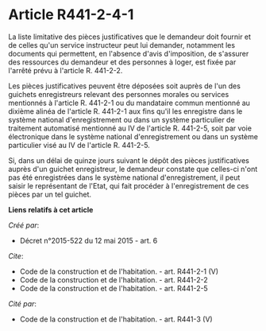 # Article R441-2-4-1

La liste limitative des pièces justificatives que le demandeur doit fournir et de celles qu'un service instructeur peut lui
demander, notamment les documents qui permettent, en l'absence d'avis d'imposition, de s'assurer des ressources du demandeur
et des personnes à loger, est fixée par l'arrêté prévu à l'article R. 441-2-2. 

Les pièces justificatives peuvent être déposées soit auprès de l'un des guichets enregistreurs relevant des personnes morales
ou services mentionnés à l'article R. 441-2-1 ou du mandataire commun mentionné au dixième alinéa de l'article R. 441-2-1 aux
fins qu'il les enregistre dans le système national d'enregistrement ou dans un système particulier de traitement automatisé
mentionné au IV de l'article R. 441-2-5, soit par voie électronique dans le système national d'enregistrement ou dans un
système particulier visé au IV de l'article R. 441-2-5. 

Si, dans un délai de quinze jours suivant le dépôt des pièces justificatives auprès d'un guichet enregistreur, le demandeur
constate que celles-ci n'ont pas été enregistrées dans le système national d'enregistrement, il peut saisir le représentant
de l'Etat, qui fait procéder à l'enregistrement de ces pièces par un tel guichet.

**Liens relatifs à cet article**

_Créé par_:

  - Décret n°2015-522 du 12 mai 2015 - art. 6

_Cite_:

  - Code de la construction et de l'habitation. - art. R441-2-1 (V)
  - Code de la construction et de l'habitation. - art. R441-2-2
  - Code de la construction et de l'habitation. - art. R441-2-5

_Cité par_:

  - Code de la construction et de l'habitation. - art. R441-3 (V)

